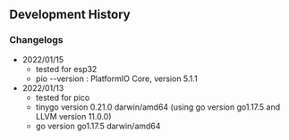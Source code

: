 ## Development History





### Changelogs
- 2022/01/15
    - tested for esp32
    - pio --version : PlatformIO Core, version 5.1.1
- 2022/01/13
    - tested for pico
    - tinygo version 0.21.0 darwin/amd64 (using go version go1.17.5 and LLVM version 11.0.0)
    - go version go1.17.5 darwin/amd64
